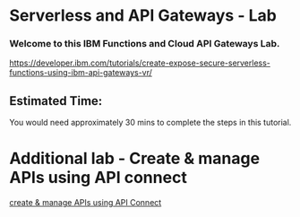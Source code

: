 # Serverless and API Gateways - Lab

###  Welcome to this IBM Functions and Cloud API Gateways Lab.

https://developer.ibm.com/tutorials/create-expose-secure-serverless-functions-using-ibm-api-gateways-vr/

## Estimated Time:

You would need approximately 30 mins to complete the steps in this tutorial.


# Additional lab - Create & manage APIs using API connect

[create & manage APIs using API Connect](https://developer.ibm.com/tutorials/create-and-manage-apis-using-api-connect/)
